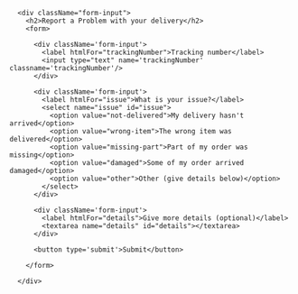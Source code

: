       <div className="form-input">
        <h2>Report a Problem with your delivery</h2>
        <form>

          <div className='form-input'>
            <label htmlFor="trackingNumber">Tracking number</label>
            <input type="text" name='trackingNumber' classname='trackingNumber'/>
          </div>

          <div className='form-input'>
            <label htmlFor="issue">What is your issue?</label>
            <select name="issue" id="issue">
              <option value="not-delivered">My delivery hasn't arrived</option>
              <option value="wrong-item">The wrong item was delivered</option>
              <option value="missing-part">Part of my order was missing</option>
              <option value="damaged">Some of my order arrived damaged</option>
              <option value="other">Other (give details below)</option>
            </select>
          </div>

          <div className='form-input'>
            <label htmlFor="details">Give more details (optional)</label> 
            <textarea name="details" id="details"></textarea>
          </div>

          <button type='submit'>Submit</button>

        </form>

      </div>